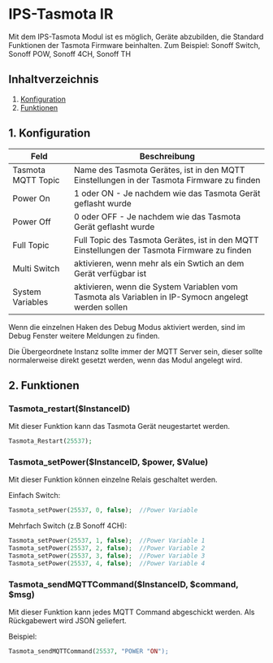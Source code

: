 # IPS-Tasmota IR
Mit dem IPS-Tasmota Modul ist es möglich, Geräte abzubilden, die Standard Funktionen der Tasmota Firmware beinhalten.
Zum Beispiel: Sonoff Switch, Sonoff POW, Sonoff 4CH, Sonoff TH

## Inhaltverzeichnis
1. [Konfiguration](#1-konfiguration)
2. [Funktionen](#2-funktionen)

## 1. Konfiguration

Feld | Beschreibung
------------ | -------------
Tasmota MQTT Topic | Name des Tasmota Gerätes, ist in den MQTT Einstellungen in der Tasmota Firmware zu finden
Power On| 1 oder ON - Je nachdem wie das Tasmota Gerät geflasht wurde
Power Off| 0 oder OFF - Je nachdem wie das Tasmota Gerät geflasht wurde
Full Topic| Full Topic des Tasmota Gerätes, ist in den MQTT Einstellungen der Tasmota Firmware zu finden
Multi Switch| aktivieren, wenn mehr als ein Swtich an dem Gerät verfügbar ist
System Variables| aktivieren, wenn die System Variablen vom Tasmota als Variablen in IP-Symocn angelegt werden sollen

Wenn die einzelnen Haken des Debug Modus aktiviert werden, sind im Debug Fenster weitere Meldungen zu finden.

Die Übergeordnete Instanz sollte immer der MQTT Server sein, dieser sollte normalerweise direkt gesetzt werden, wenn das Modul angelegt wird.

## 2. Funktionen

### Tasmota_restart($InstanceID)
Mit dieser Funktion kann das Tasmota Gerät neugestartet werden.

```php
Tasmota_Restart(25537);
```

### Tasmota_setPower($InstanceID, $power, $Value)
Mit dieser Funktion können einzelne Relais geschaltet werden.

Einfach Switch:
```php
Tasmota_setPower(25537, 0, false);  //Power Variable
```
Mehrfach Switch (z.B Sonoff 4CH):
```php
Tasmota_setPower(25537, 1, false);  //Power Variable 1
Tasmota_setPower(25537, 2, false);  //Power Variable 2
Tasmota_setPower(25537, 3, false);  //Power Variable 3
Tasmota_setPower(25537, 4, false);  //Power Variable 4
```
### Tasmota_sendMQTTCommand($InstanceID, $command, $msg)
Mit dieser Funktion kann jedes MQTT Command abgeschickt werden.
Als Rückgabewert wird JSON geliefert.

Beispiel:
```php
Tasmota_sendMQTTCommand(25537, "POWER "ON");
```
